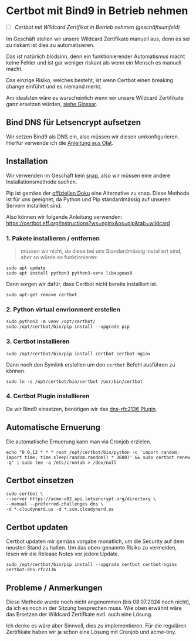 # Certbot mit Bind9 in Betrieb nehmen

- [ ] *Certbot mit Wildcard Zertifikat in Betrieb nehmen (geschäftsumfeld)*

Im Geschäft stellen wir unsere Wildcard Zertifikate manuell aus, denn es sei zu riskant ist dies zu automatisieren.

Das ist natürlich blödsinn, denn ein funktionierender Automatismus macht keine Fehler und ist gar weniger riskant als wenn ein Mensch es manuell macht.

Das einzige Risiko, welches besteht, ist wenn Certbot einen breaking change einführt und es niemand merkt.

Am idealsten wäre es warscheinlich wenn wir unsere Wildcard Zertifikate ganz ersetzen würden, [siehe Glossar](../glossar/wildcard.md).

## Bind DNS für Letsencrypt aufsetzen

Wir setzen Bind9 als DNS ein, also müssen wir diesen umkonfigurieren. Hierfür verwende ich die [Anleitung aus Olat](https://www.hagen-bauer.de/2019/06/authoritive-bind-server.html).

## Installation

Wir verwenden im Geschäft kein [snap](https://snapcraft.io/), also wir müssen eine andere Installationsmethode suchen.

Pip ist gemäss der [offiziellen Doku](https://eff-certbot.readthedocs.io/en/latest/install.html#alternative-2-pip) eine Alternative zu snap. Diese Methode ist für uns geeignet, da Python und Pip standardmässig auf unseren Servern installiert sind.

Also können wir folgende Anleitung verwenden: <https://certbot.eff.org/instructions?ws=nginx&os=pip&tab=wildcard>

### 1. Pakete installieren / entfernen

>müssen wir nicht, da diese bei uns Standardmässig installiert sind, aber so würde es funktionieren:
```
sudo apt update
sudo apt install python3 python3-venv libaugeas0
```

Dann sorgen wir dafür, dass Certbot nicht bereits installiert ist.
```
sudo apt-get remove certbot
```

### 2. Python virtual envrionment erstellen

```
sudo python3 -m venv /opt/certbot/
sudo /opt/certbot/bin/pip install --upgrade pip
```

### 3. Certbot installieren

```
sudo /opt/certbot/bin/pip install certbot certbot-nginx
```

Dann noch den Symlink erstellen um den `certbot` Befehl ausführen zu können.

```
sudo ln -s /opt/certbot/bin/certbot /usr/bin/certbot
```

### 4. Certbot Plugin installieren

Da wir Bind9 einsetzen, benötigen wir das [dns-rfc2136 Plugin](https://certbot-dns-rfc2136.readthedocs.io/en/stable/).

## Automatische Ernuerung

Die automatische Ernuerung kann man via Cronjob erzielen.

```
echo "0 0,12 * * * root /opt/certbot/bin/python -c 'import random; import time; time.sleep(random.random() * 3600)' && sudo certbot renew -q" | sudo tee -a /etc/crontab > /dev/null
```

## Certbot einsetzen

```
sudo certbot \
--server https://acme-v02.api.letsencrypt.org/directory \
--manual --preferred-challenges dns \
-d *.cloudynerd.us -d *.scm.cloudynerd.us
```

## Certbot updaten

Certbot updaten mir gemäss vorgabe monatlich, um die Security auf dem neusten Stand zu halten. Um das oben-genannte Risiko zu vermeiden, lesen wir die Release Notes vor jedem Update.
```
sudo /opt/certbot/bin/pip install --upgrade certbot certbot-nginx certbot-dns-rfc2136
```

## Probleme / Anmerkungen

Diese Methode wurde noch nicht angenommen (bis 08.07.2024 noch nicht), da ich es noch in der Sitzung besprechen muss. Wie oben erwähnt wäre das Ersetzen der Wildcard Zertifkate evtl. auch eine Lösung.

Ich denke es wäre aber Sinnvoll, dies zu implementieren. Für die regulären Zertifikate haben wir ja schon eine Lösung mit Cronjob und acme-tiny.